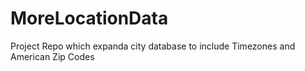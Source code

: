 # MoreLocationData
Project Repo which expanda city database to include Timezones and American Zip Codes
